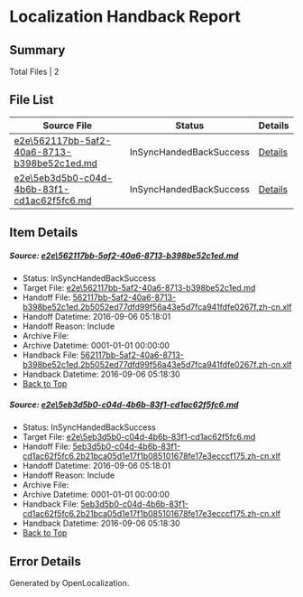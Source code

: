 # <a name='report-top'></a> Localization Handback Report

## Summary
 Total Files | 2

## File List
 Source File | Status | Details 
 ----------- | ------ | ------- 
 [e2e\562117bb-5af2-40a6-8713-b398be52c1ed.md](https://github.com/OpenLocalizationTestOrg/ol-test0/blob/8e33cb351585ead2ebb1cd6a3396bac73f18e5e8/e2e/562117bb-5af2-40a6-8713-b398be52c1ed.md) | InSyncHandedBackSuccess | [Details](#e2a65d564358ea7e2e5e11c8502db87e7f4de4c71)
 [e2e\5eb3d5b0-c04d-4b6b-83f1-cd1ac62f5fc6.md](https://github.com/OpenLocalizationTestOrg/ol-test0/blob/8e33cb351585ead2ebb1cd6a3396bac73f18e5e8/e2e/5eb3d5b0-c04d-4b6b-83f1-cd1ac62f5fc6.md) | InSyncHandedBackSuccess | [Details](#0c2eccc3d9c039693cc426091fe69e69db9857132)

## Item Details
##### <a name='e2a65d564358ea7e2e5e11c8502db87e7f4de4c71'></a> Source: [e2e\562117bb-5af2-40a6-8713-b398be52c1ed.md](https://github.com/OpenLocalizationTestOrg/ol-test0/blob/8e33cb351585ead2ebb1cd6a3396bac73f18e5e8/e2e/562117bb-5af2-40a6-8713-b398be52c1ed.md)
* Status: InSyncHandedBackSuccess
* Target File: [e2e\562117bb-5af2-40a6-8713-b398be52c1ed.md](https://github.com/OpenLocalizationTestOrg/ol-test0-zhcn/blob/e5b9278ed750ddea3dbbd35883cc974803bff2fc/e2e/562117bb-5af2-40a6-8713-b398be52c1ed.md)
* Handoff File: [562117bb-5af2-40a6-8713-b398be52c1ed.2b5052ed77dfd99f56a43e5d7fca941fdfe0267f.zh-cn.xlf](https://github.com/OpenLocalizationTestOrg/ol-test0-handoff/blob/e904accc97d4949b927223c9de2d8d3716f5c1b4/ol-handoff/OpenLocalizationTestOrg/ol-test0-zhcn/ci/ht/562117bb-5af2-40a6-8713-b398be52c1ed.2b5052ed77dfd99f56a43e5d7fca941fdfe0267f.zh-cn.xlf)
* Handoff Datetime: 2016-09-06 05:18:01
* Handoff Reason: Include
* Archive File: 
* Archive Datetime: 0001-01-01 00:00:00
* Handback File: [562117bb-5af2-40a6-8713-b398be52c1ed.2b5052ed77dfd99f56a43e5d7fca941fdfe0267f.zh-cn.xlf](https://github.com/OpenLocalizationTestOrg/ol-test0-handback/blob/a56cbc79085f2adfa9b7889fc25c3bfd191dfd88/ol-handback/OpenLocalizationTestOrg/ol-test0-zhcn/ci/ht/562117bb-5af2-40a6-8713-b398be52c1ed.2b5052ed77dfd99f56a43e5d7fca941fdfe0267f.zh-cn.xlf)
* Handback Datetime: 2016-09-06 05:18:30
* [Back to Top](#report-top)

##### <a name='0c2eccc3d9c039693cc426091fe69e69db9857132'></a> Source: [e2e\5eb3d5b0-c04d-4b6b-83f1-cd1ac62f5fc6.md](https://github.com/OpenLocalizationTestOrg/ol-test0/blob/8e33cb351585ead2ebb1cd6a3396bac73f18e5e8/e2e/5eb3d5b0-c04d-4b6b-83f1-cd1ac62f5fc6.md)
* Status: InSyncHandedBackSuccess
* Target File: [e2e\5eb3d5b0-c04d-4b6b-83f1-cd1ac62f5fc6.md](https://github.com/OpenLocalizationTestOrg/ol-test0-zhcn/blob/e5b9278ed750ddea3dbbd35883cc974803bff2fc/e2e/5eb3d5b0-c04d-4b6b-83f1-cd1ac62f5fc6.md)
* Handoff File: [5eb3d5b0-c04d-4b6b-83f1-cd1ac62f5fc6.2b21bca05d1e17f1b085101678fe17e3ecccf175.zh-cn.xlf](https://github.com/OpenLocalizationTestOrg/ol-test0-handoff/blob/e904accc97d4949b927223c9de2d8d3716f5c1b4/ol-handoff/OpenLocalizationTestOrg/ol-test0-zhcn/ci/ht/5eb3d5b0-c04d-4b6b-83f1-cd1ac62f5fc6.2b21bca05d1e17f1b085101678fe17e3ecccf175.zh-cn.xlf)
* Handoff Datetime: 2016-09-06 05:18:01
* Handoff Reason: Include
* Archive File: 
* Archive Datetime: 0001-01-01 00:00:00
* Handback File: [5eb3d5b0-c04d-4b6b-83f1-cd1ac62f5fc6.2b21bca05d1e17f1b085101678fe17e3ecccf175.zh-cn.xlf](https://github.com/OpenLocalizationTestOrg/ol-test0-handback/blob/a56cbc79085f2adfa9b7889fc25c3bfd191dfd88/ol-handback/OpenLocalizationTestOrg/ol-test0-zhcn/ci/ht/5eb3d5b0-c04d-4b6b-83f1-cd1ac62f5fc6.2b21bca05d1e17f1b085101678fe17e3ecccf175.zh-cn.xlf)
* Handback Datetime: 2016-09-06 05:18:30
* [Back to Top](#report-top)


## Error Details

Generated by OpenLocalization.
